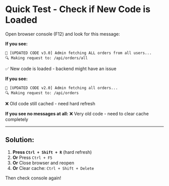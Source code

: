 # Quick Test - Check if New Code is Loaded

Open browser console (F12) and look for this message:

**If you see:**
```
🔄 [UPDATED CODE v3.0] Admin fetching ALL orders from all users...
🔍 Making request to: /api/orders/all
```
✅ New code is loaded - backend might have an issue

**If you see:**
```
🔄 [UPDATED CODE v2.0] Admin fetching all orders...
🔍 Making request to: /api/orders
```
❌ Old code still cached - need hard refresh

**If you see no messages at all:**
❌ Very old code - need to clear cache completely

---

## Solution:

1. **Press `Ctrl + Shift + R`** (hard refresh)
2. **Or** Press `Ctrl + F5`
3. **Or** Close browser and reopen
4. **Or** Clear cache: `Ctrl + Shift + Delete`

Then check console again!
